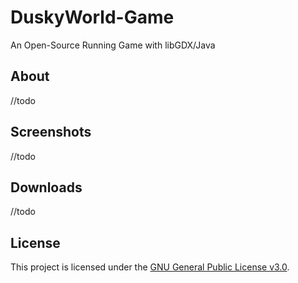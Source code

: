 # DuskyWorld-Game
An Open-Source Running Game with libGDX/Java

## About
//todo

## Screenshots
//todo

## Downloads
//todo

## License
This project is licensed under the [GNU General Public License v3.0](https://github.com/1042932843/DuskyWorld-Game/blob/master/LICENSE).
